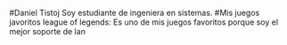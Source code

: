 #Daniel Tistoj
Soy estudiante de ingeniera en sistemas.
#Mis juegos javoritos 
league of legends: Es uno de mis juegos favoritos porque soy el mejor soporte de lan

